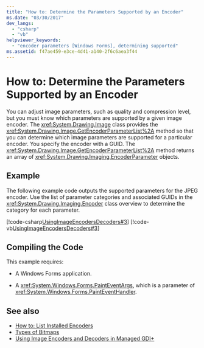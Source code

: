 ```yaml
---
title: "How to: Determine the Parameters Supported by an Encoder"
ms.date: "03/30/2017"
dev_langs: 
  - "csharp"
  - "vb"
helpviewer_keywords: 
  - "encoder parameters [Windows Forms], determining supported"
ms.assetid: f47ae459-e3ce-4d41-a140-2f6c6aea3f44
---
```

# How to: Determine the Parameters Supported by an Encoder
You can adjust image parameters, such as quality and compression level, but you must know which parameters are supported by a given image encoder. The <xref:System.Drawing.Image> class provides the <xref:System.Drawing.Image.GetEncoderParameterList%2A> method so that you can determine which image parameters are supported for a particular encoder. You specify the encoder with a GUID. The <xref:System.Drawing.Image.GetEncoderParameterList%2A> method returns an array of <xref:System.Drawing.Imaging.EncoderParameter> objects.  
  
## Example  
 The following example code outputs the supported parameters for the JPEG encoder. Use the list of parameter categories and associated GUIDs in the <xref:System.Drawing.Imaging.Encoder> class overview to determine the category for each parameter.  
  
 [!code-csharp[UsingImageEncodersDecoders#3](../../../../samples/snippets/csharp/VS_Snippets_Winforms/UsingImageEncodersDecoders/CS/Form1.cs#3)]
 [!code-vb[UsingImageEncodersDecoders#3](../../../../samples/snippets/visualbasic/VS_Snippets_Winforms/UsingImageEncodersDecoders/VB/Form1.vb#3)]  
  
## Compiling the Code  
 This example requires:  
  
-   A Windows Forms application.  
  
-   A <xref:System.Windows.Forms.PaintEventArgs>, which is a parameter of <xref:System.Windows.Forms.PaintEventHandler>.  
  
## See also
- [How to: List Installed Encoders](../../../../docs/framework/winforms/advanced/how-to-list-installed-encoders.md)
- [Types of Bitmaps](../../../../docs/framework/winforms/advanced/types-of-bitmaps.md)
- [Using Image Encoders and Decoders in Managed GDI+](../../../../docs/framework/winforms/advanced/using-image-encoders-and-decoders-in-managed-gdi.md)
